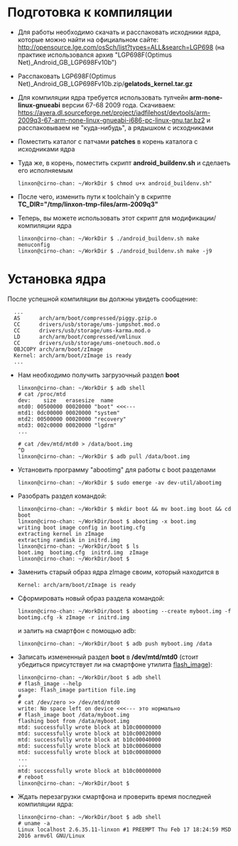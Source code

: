 Подготовка к компиляции
=======================

* Для работы необходимо скачать и расспаковать исходники ядра, которые можно найти на официальном сайте: http://opensource.lge.com/osSch/list?types=ALL&search=LGP698 (на практике использовался архив "LGP698F(Optimus Net)_Android_GB_LGP698Fv10b")
  
* Расспаковать LGP698F(Optimus Net)_Android_GB_LGP698Fv10b.zip/**gelatods_kernel.tar.gz**

* Для компиляции ядра требуется использовать тулчейн **arm-none-linux-gnueabi** версии 67-68 2009 года. Скачиваем: https://ayera.dl.sourceforge.net/project/iadfilehost/devtools/arm-2009q3-67-arm-none-linux-gnueabi-i686-pc-linux-gnu.tar.bz2
  и расспаковываем не "куда-нибудь", а рядышком с исходниками

* Поместить каталог с патчами **patches** в корень каталога с исходниками ядра

* Туда же, в корень, поместить скрипт **android_buildenv.sh** и сделаеть его исполняемым
  ~~~
  linxon@cirno-chan: ~/WorkDir $ chmod u+x android_buildenv.sh"
  ~~~

* После чего, изменить пути к toolchain'у в скрипте
  **TC_DIR="/tmp/linxon-tmp-files/arm-2009q3"**

* Теперь, вы можете использовать этот скрипт для модификации/компиляции ядра
  ~~~
  linxon@cirno-chan: ~/WorkDir $ ./android_buildenv.sh make menuconfig
  linxon@cirno-chan: ~/WorkDir $ ./android_buildenv.sh make -j9
  ~~~


Установка ядра
==============

После успешной компиляции вы должны увидеть сообщение:
~~~
  ...
  AS      arch/arm/boot/compressed/piggy.gzip.o
  CC      drivers/usb/storage/ums-jumpshot.mod.o
  CC      drivers/usb/storage/ums-karma.mod.o
  LD      arch/arm/boot/compressed/vmlinux
  CC      drivers/usb/storage/ums-onetouch.mod.o
  OBJCOPY arch/arm/boot/zImage
  Kernel: arch/arm/boot/zImage is ready
  ...
~~~

* Нам необходимо получить загрузочный раздел **boot**
  ~~~
  linxon@cirno-chan: ~/WorkDir $ adb shell
  # cat /proc/mtd
  dev:    size   erasesize  name
  mtd0: 00500000 00020000 "boot" <<<---
  mtd1: 0dc00000 00020000 "system"
  mtd2: 00500000 00020000 "recovery"
  mtd3: 002c0000 00020000 "lgdrm"
  ...

  # cat /dev/mtd/mtd0 > /data/boot.img
  ^D
  linxon@cirno-chan: ~/WorkDir $ adb pull /data/boot.img
  ~~~

* Установить программу "abootimg" для работы с boot разделами
  ~~~
  linxon@cirno-chan: ~/WorkDir $ sudo emerge -av dev-util/abootimg
  ~~~

* Разобрать раздел командой:
  ~~~
  linxon@cirno-chan: ~/WorkDir $ mkdir boot && mv boot.img boot && cd boot
  linxon@cirno-chan: ~/WorkDir/boot $ abootimg -x boot.img 
  writing boot image config in bootimg.cfg
  extracting kernel in zImage
  extracting ramdisk in initrd.img
  linxon@cirno-chan: ~/WorkDir/boot $ ls
  boot.img  bootimg.cfg  initrd.img  zImage
  linxon@cirno-chan: ~/WorkDir/boot $
  ~~~

* Заменить старый образ ядра zImage своим, который находится в 
  ~~~
  Kernel: arch/arm/boot/zImage is ready
  ~~~
  
* Сформировать новый образ раздела командой:
  ~~~
  linxon@cirno-chan: ~/WorkDir/boot $ abootimg --create myboot.img -f bootimg.cfg -k zImage -r initrd.img
  ~~~
  и залить на смартфон с помощью adb:
  ~~~
  linxon@cirno-chan: ~/WorkDir/boot $ adb push myboot.img /data
  ~~~

* Записать измененный раздел **boot** в **/dev/mtd/mtd0** (стоит убедиться присутствует ли на смартфоне утилита [flash_image](https://github.com/linxon/lg-p698-kernel/raw/master/tools/flash_image.tar.xz)):
  ~~~
  linxon@cirno-chan: ~/WorkDir/boot $ adb shell
  # flash_image --help
  usage: flash_image partition file.img
  #
  # cat /dev/zero >> /dev/mtd/mtd0
  write: No space left on device <<<--- это нормально
  # flash_image boot /data/myboot.img
  flashing boot from /data/myboot.img
  mtd: successfully wrote block at b10c00000000
  mtd: successfully wrote block at b10c00020000
  mtd: successfully wrote block at b10c00040000
  mtd: successfully wrote block at b10c00060000
  mtd: successfully wrote block at b10c00080000
  ...
  ...
  mtd: successfully wrote block at b10c00000000
  # reboot
  linxon@cirno-chan: ~/WorkDir/boot $
  ~~~

* Ждать перезагрузки смартфона и проверить время последней компиляции ядра:
  ~~~
  linxon@cirno-chan: ~/WorkDir/boot $ adb shell
  # uname -a
  Linux localhost 2.6.35.11-linxon #1 PREEMPT Thu Feb 17 18:24:59 MSD 2016 armv6l GNU/Linux
  ~~~